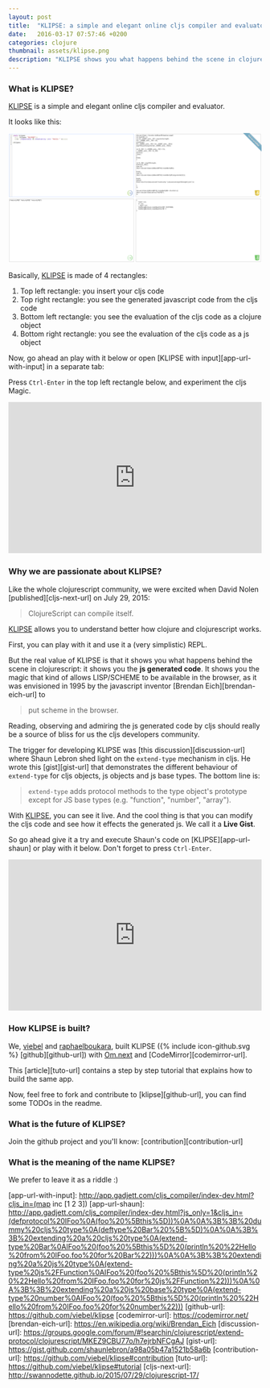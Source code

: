 ```yaml
---
layout: post
title:  "KLIPSE: a simple and elegant online cljs compiler and evaluator"
date:   2016-03-17 07:57:46 +0200
categories: clojure
thumbnail: assets/klipse.png
description: "KLIPSE shows you what happens behind the scene in clojurescript: it shows you the JS GENERATED CODE."
---
```


### What is KLIPSE?

[KLIPSE][app-url] is a simple and elegant online cljs compiler and evaluator.


It looks like this:

![KLIPSE Screenshot](/assets/hello_klipse.png)

Basically, [KLIPSE][app-url] is made of 4 rectangles:

1. Top left rectangle: you insert your cljs code
2. Top right rectangle: you see the generated javascript code from the cljs code
3. Bottom left rectangle: you see the evaluation of the cljs code as a clojure object
4. Bottom right rectangle: you see the evaluation of the cljs code as a js object

Now, go ahead an play with it below or open [KLIPSE with input][app-url-with-input] in a separate tab: 

Press `Ctrl-Enter` in the top left rectangle below, and experiment the cljs Magic.

<iframe frameborder="0" width="100%" height="300px"
    src= 
"http://app.gadjett.com/cljs_compiler/index-dev.html?cljs_in=(map inc [1 2 3])">
</iframe>


### Why we are passionate about KLIPSE?

Like the whole clojurescript community, we were excited when David Nolen [published][cljs-next-url] on July 29, 2015:

>ClojureScript can compile itself.



[KLIPSE][app-url] allows you to understand better how clojure and clojurescript works.

First, you can play with it and use it a (very simplistic) REPL.

But the real value of KLIPSE is that it shows you what happens behind the scene in clojurescript: it shows you the **js generated code**.
It shows you the magic that kind of allows LISP/SCHEME to be available in the browser, as it was envisioned in 1995 by the javascript inventor [Brendan Eich][brendan-eich-url] to 

>put scheme in the  browser.

Reading, observing and admiring the js generated code by cljs should really be a source of bliss for us the cljs developers community.

The trigger for developing KLIPSE was [this discussion][discussion-url] where Shaun Lebron shed light on the `extend-type` mechanism in cljs. He wrote this [gist][gist-url] that demonstrates the different behaviour of `extend-type` for cljs objects, js objects and js base types. The bottom line is:

> `extend-type` adds protocol methods to the type object's prototype  except for JS base types (e.g. "function", "number", "array").

With [KLIPSE][app-url], you can see it live. And the cool thing is that you can modify the cljs code and see how it effects the generated js. We call it a **Live Gist**.

So go ahead give it a try and execute Shaun's code on [KLIPSE][app-url-shaun] or play with it below.
Don't forget to press `Ctrl-Enter`.


<iframe frameborder="0" width="100%" height="300px"
    src= 
"http://app.gadjett.com/cljs_compiler/index-dev.html?js_only=1&cljs_in=(defprotocol%20IFoo%0A(foo%20%5Bthis%5D))%0A%0A%3B%3B%20dummy%20cljs%20type%0A(deftype%20Bar%20%5B%5D)%0A%0A%3B%3B%20extending%20a%20cljs%20type%0A(extend-type%20Bar%0AIFoo%20(foo%20%5Bthis%5D%20(println%20%22Hello%20from%20IFoo.foo%20for%20Bar%22)))%0A%0A%3B%3B%20extending%20a%20js%20type%0A(extend-type%20js%2FFunction%0AIFoo%20(foo%20%5Bthis%5D%20(println%20%22Hello%20from%20IFoo.foo%20for%20js%2FFunction%22)))%0A%0A%3B%3B%20extending%20a%20js%20base%20type%0A(extend-type%20number%0AIFoo%20(foo%20%5Bthis%5D%20(println%20%22Hello%20from%20IFoo.foo%20for%20number%22)))">
</iframe>



### How KLIPSE is built?

We, [viebel][viebel-url] and [raphaelboukara][rafi-url], built KLIPSE (<span class="icon icon--github">{% include icon-github.svg %}</span> [github][github-url]) with [Om.next][om.next-url] and [CodeMirror][codemirror-url].

This [article][tuto-url] contains a step by step tutorial that explains how to build the same app.

Now, feel free to fork and contribute to [klipse][github-url], you can find some TODOs in the readme.

### What is the future of KLIPSE?

Join the github project and you'll know: [contribution][contribution-url]

### What is the meaning of the name KLIPSE?

We prefer to leave it as a riddle :)



[figwheel-url]: https://github.com/bhauman/lein-figwheel
[cljs.js-url]: https://github.com/clojure/clojurescript/blob/master/src/main/cljs/cljs/js.cljs
[om.next-url]: https://github.com/omcljs/om/wiki/Quick-Start-(om.next)
[react.js-url]: https://facebook.github.io/react/
[figwheel-url]: http://localhost:3449/
[dnpublish-url]: https://swannodette.github.io/2015/07/29/clojurescript-17/
[viebel-url]: https://github.com/viebel
[rafi-url]: https://github.com/raphaelboukara
[app-url]: http://app.gadjett.com/cljs_compiler/index-dev.html
[app-url-with-input]: http://app.gadjett.com/cljs_compiler/index-dev.html?cljs_in=(map inc [1 2 3])
[app-url-shaun]: http://app.gadjett.com/cljs_compiler/index-dev.html?js_only=1&cljs_in=(defprotocol%20IFoo%0A(foo%20%5Bthis%5D))%0A%0A%3B%3B%20dummy%20cljs%20type%0A(deftype%20Bar%20%5B%5D)%0A%0A%3B%3B%20extending%20a%20cljs%20type%0A(extend-type%20Bar%0AIFoo%20(foo%20%5Bthis%5D%20(println%20%22Hello%20from%20IFoo.foo%20for%20Bar%22)))%0A%0A%3B%3B%20extending%20a%20js%20type%0A(extend-type%20js%2FFunction%0AIFoo%20(foo%20%5Bthis%5D%20(println%20%22Hello%20from%20IFoo.foo%20for%20js%2FFunction%22)))%0A%0A%3B%3B%20extending%20a%20js%20base%20type%0A(extend-type%20number%0AIFoo%20(foo%20%5Bthis%5D%20(println%20%22Hello%20from%20IFoo.foo%20for%20number%22)))
[github-url]: https://github.com/viebel/klipse
[codemirror-url]: https://codemirror.net/
[brendan-eich-url]: https://en.wikipedia.org/wiki/Brendan_Eich
[discussion-url]: https://groups.google.com/forum/#!searchin/clojurescript/extend-protocol/clojurescript/MKEZ9CBU77o/h7ejrbNFCgAJ
[gist-url]: https://gist.github.com/shaunlebron/a98a05b47a1521b58a6b
[contribution-url]: https://github.com/viebel/klipse#contribution
[tuto-url]: https://github.com/viebel/klipse#tutorial
[cljs-next-url]: http://swannodette.github.io/2015/07/29/clojurescript-17/
